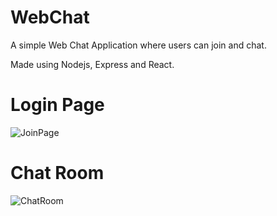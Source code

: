 # WebChat

A simple Web Chat Application where users can join and chat.

Made using Nodejs, Express and React.

# Login Page

![JoinPage](https://i.ibb.co/3fSL9Kw/JoinPage.png)

# Chat Room

![ChatRoom](https://i.ibb.co/KW3PLCk/ChatRoom.png)
